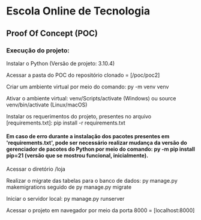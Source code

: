 # Escola Online de Tecnologia

## Proof Of Concept (POC)

### Execução do projeto:

Instalar o Python (Versão de projeto: 3.10.4)

Acessar a pasta do POC do repositório clonado = [/poc/poc2]

Criar um ambiente virtual por meio do comando: py -m venv venv

Ativar o ambiente virtual: venv/Scripts/activate (Windows) ou source venv/bin/activate (Linux/macOS)

Instalar os requerimentos do projeto, presentes no arquivo [requirements.txt]: pip install -r requirements.txt

#### Em caso de erro durante a instalação dos pacotes presentes em 'requirements.txt', pode ser necessário realizar mudança da versão do gerenciador de pacotes do Python por meio do comando: py -m pip install pip=21 (versão que se mostrou funcional, inicialmente).

Acessar o diretório /loja

Realizar o migrate das tabelas para o banco de dados: py manage.py makemigrations seguido de py manage.py migrate

Iniciar o servidor local: py manage.py runserver

Acessar o projeto em navegador por meio da porta 8000 = [localhost:8000]